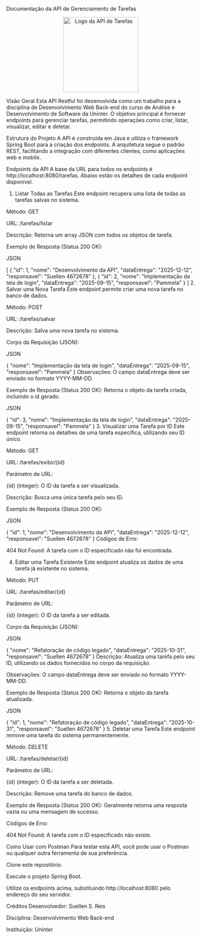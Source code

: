 Documentação da API de Gerenciamento de Tarefas
<p align="center">
<img src="https://i.imgur.com/KqB5b9X.png" alt="Logo da API de Tarefas" width="200" height="200">
</p>

Visão Geral
Esta API Restful foi desenvolvida como um trabalho para a disciplina de Desenvolvimento Web Back-end do curso de Análise e Desenvolvimento de Software da Uninter. O objetivo principal é fornecer endpoints para gerenciar tarefas, permitindo operações como criar, listar, visualizar, editar e deletar.

Estrutura do Projeto
A API é construída em Java e utiliza o framework Spring Boot para a criação dos endpoints. A arquitetura segue o padrão REST, facilitando a integração com diferentes clientes, como aplicações web e mobile.

Endpoints da API
A base da URL para todos os endpoints é http://localhost:8080/tarefas. Abaixo estão os detalhes de cada endpoint disponível.

1. Listar Todas as Tarefas
Este endpoint recupera uma lista de todas as tarefas salvas no sistema.

Método: GET

URL: /tarefas/listar

Descrição: Retorna um array JSON com todos os objetos de tarefa.

Exemplo de Resposta (Status 200 OK):

JSON

[
  {
    "id": 1,
    "nome": "Desenvolvimento da API",
    "dataEntrega": "2025-12-12",
    "responsavel": "Suellen 4672678"
  },
  {
    "id": 2,
    "nome": "Implementação da tela de login",
    "dataEntrega": "2025-09-15",
    "responsavel": "Pammela"
  }
]
2. Salvar uma Nova Tarefa
Este endpoint permite criar uma nova tarefa no banco de dados.

Método: POST

URL: /tarefas/salvar

Descrição: Salva uma nova tarefa no sistema.

Corpo da Requisição (JSON):

JSON

{
  "nome": "Implementação da tela de login",
  "dataEntrega": "2025-09-15",
  "responsavel": "Pammela"
}
Observações: O campo dataEntrega deve ser enviado no formato YYYY-MM-DD.

Exemplo de Resposta (Status 200 OK): Retorna o objeto da tarefa criada, incluindo o id gerado.

JSON

{
  "id": 3,
  "nome": "Implementação da tela de login",
  "dataEntrega": "2025-09-15",
  "responsavel": "Pammela"
}
3. Visualizar uma Tarefa por ID
Este endpoint retorna os detalhes de uma tarefa específica, utilizando seu ID único.

Método: GET

URL: /tarefas/exibir/{id}

Parâmetro de URL:

{id} (integer): O ID da tarefa a ser visualizada.

Descrição: Busca uma única tarefa pelo seu ID.

Exemplo de Resposta (Status 200 OK):

JSON

{
  "id": 1,
  "nome": "Desenvolvimento da API",
  "dataEntrega": "2025-12-12",
  "responsavel": "Suellen 4672678"
}
Códigos de Erro:

404 Not Found: A tarefa com o ID especificado não foi encontrada.

4. Editar uma Tarefa Existente
Este endpoint atualiza os dados de uma tarefa já existente no sistema.

Método: PUT

URL: /tarefas/editar/{id}

Parâmetro de URL:

{id} (integer): O ID da tarefa a ser editada.

Corpo da Requisição (JSON):

JSON

{
  "nome": "Refatoração de código legado",
  "dataEntrega": "2025-10-31",
  "responsavel": "Suellen 4672678"
}
Descrição: Atualiza uma tarefa pelo seu ID, utilizando os dados fornecidos no corpo da requisição.

Observações: O campo dataEntrega deve ser enviado no formato YYYY-MM-DD.

Exemplo de Resposta (Status 200 OK): Retorna o objeto da tarefa atualizada.

JSON

{
  "id": 1,
  "nome": "Refatoração de código legado",
  "dataEntrega": "2025-10-31",
  "responsavel": "Suellen 4672678"
}
5. Deletar uma Tarefa
Este endpoint remove uma tarefa do sistema permanentemente.

Método: DELETE

URL: /tarefas/deletar/{id}

Parâmetro de URL:

{id} (integer): O ID da tarefa a ser deletada.

Descrição: Remove uma tarefa do banco de dados.

Exemplo de Resposta (Status 200 OK): Geralmente retorna uma resposta vazia ou uma mensagem de sucesso.

Códigos de Erro:

404 Not Found: A tarefa com o ID especificado não existe.

Como Usar com Postman
Para testar esta API, você pode usar o Postman ou qualquer outra ferramenta de sua preferência.

Clone este repositório.

Execute o projeto Spring Boot.

Utilize os endpoints acima, substituindo http://localhost:8080 pelo endereço do seu servidor.

Créditos
Desenvolvedor: Suellen S. Reis

Disciplina: Desenvolvimento Web Back-end

Instituição: Uninter
